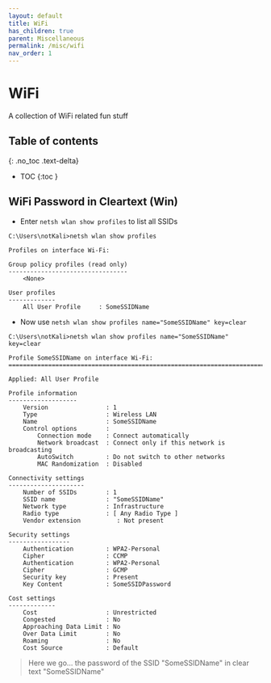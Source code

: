 ```yaml
---
layout: default
title: WiFi
has_children: true
parent: Miscellaneous
permalink: /misc/wifi
nav_order: 1
---
```

<!-- markdownlint-disable MD022 -->
<!-- markdownlint-disable MD025 -->

# WiFi

A collection of WiFi related fun stuff

## Table of contents
{: .no_toc .text-delta}

- TOC
{:toc }

## WiFi Password in Cleartext (Win)

- Enter `netsh wlan show profiles` to list all SSIDs 

```console
C:\Users\notKali>netsh wlan show profiles

Profiles on interface Wi-Fi:

Group policy profiles (read only)
---------------------------------
    <None>

User profiles
-------------
    All User Profile     : SomeSSIDName
```

- Now use `netsh wlan show profiles name="SomeSSIDName" key=clear`

```console
C:\Users\notKali>netsh wlan show profiles name="SomeSSIDName" key=clear

Profile SomeSSIDName on interface Wi-Fi:
=======================================================================

Applied: All User Profile

Profile information
-------------------
    Version                : 1
    Type                   : Wireless LAN
    Name                   : SomeSSIDName
    Control options        :
        Connection mode    : Connect automatically
        Network broadcast  : Connect only if this network is broadcasting
        AutoSwitch         : Do not switch to other networks
        MAC Randomization  : Disabled

Connectivity settings
---------------------
    Number of SSIDs        : 1
    SSID name              : "SomeSSIDName"
    Network type           : Infrastructure
    Radio type             : [ Any Radio Type ]
    Vendor extension          : Not present

Security settings
-----------------
    Authentication         : WPA2-Personal
    Cipher                 : CCMP
    Authentication         : WPA2-Personal
    Cipher                 : GCMP
    Security key           : Present
    Key Content            : SomeSSIDPassword

Cost settings
-------------
    Cost                   : Unrestricted
    Congested              : No
    Approaching Data Limit : No
    Over Data Limit        : No
    Roaming                : No
    Cost Source            : Default
```

> Here we go... the password of the SSID "SomeSSIDName" in clear text "SomeSSIDName"